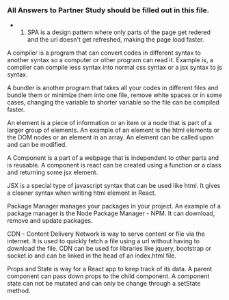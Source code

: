 ### All Answers to Partner Study should be filled out in this file.
 * 1. SPA is a design pattern where only parts of the page get redered and the url doesn't get refreshed, making the page load faster.

 A compiler is a program that can convert codes in different syntax to another syntax so a computer or other program can read it. Example is, a compiler can compile less syntax into normal css syntax or a jsx syntax to js syntax.

 A bundler is another program that takes all your codes in different files and bundle them or minimize them into one file, remove white spaces or in some cases, changing the variable to shorter variable so the file can be compiled faster.

 An element is a piece of information or an item or a node that is part of a larger group of elements. An example of an element is the html elements or the DOM nodes or an element in an array. An element can be called upon and can be modified.

 A Component is a part of a webpage that is independent to other parts and is reusable. A component is react can be created using a function or a class and returning some jsx element.

 JSX is a special type of javascript syntax that can be used like html. It gives a cleaner syntax when writing html element in React.

 Package Manager manages your packages in your project. An example of a package manager is the Node Package Manager - NPM. It can download, remove and update packages.

 CDN - Content Delivery Network is way to serve content or file via the internet. It is used to quickly fetch a file using a url without having to download the file. CDN can be used for libraries like jquery, bootstrap or socket.io and can be linked in the head of an index.html file.

 Props and State is way for a React app to keep track of its data. A parent component can pass down props to the child component. A component state can not be mutated and can only be change through a setState method.



